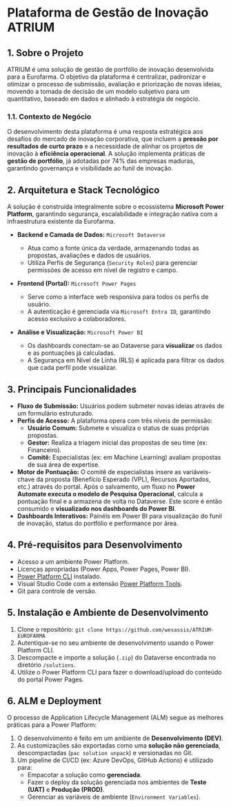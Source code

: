 # Plataforma de Gestão de Inovação ATRIUM

## 1. Sobre o Projeto

ATRIUM é uma solução de gestão de portfólio de inovação desenvolvida para a Eurofarma. O objetivo da plataforma é centralizar, padronizar e otimizar o processo de submissão, avaliação e priorização de novas ideias, movendo a tomada de decisão de um modelo subjetivo para um quantitativo, baseado em dados e alinhado à estratégia de negócio.

### 1.1. Contexto de Negócio

O desenvolvimento desta plataforma é uma resposta estratégica aos desafios do mercado de inovação corporativa, que incluem a **pressão por resultados de curto prazo** e a necessidade de alinhar os projetos de inovação à **eficiência operacional**. A solução implementa práticas de **gestão de portfólio**, já adotadas por 74% das empresas maduras, garantindo governança e visibilidade ao funil de inovação.

## 2. Arquitetura e Stack Tecnológico

A solução é construída integralmente sobre o ecossistema **Microsoft Power Platform**, garantindo segurança, escalabilidade e integração nativa com a infraestrutura existente da Eurofarma.

* **Backend e Camada de Dados:** `Microsoft Dataverse`
    * Atua como a fonte única da verdade, armazenando todas as propostas, avaliações e dados de usuários.
    * Utiliza Perfis de Segurança (`Security Roles`) para gerenciar permissões de acesso em nível de registro e campo.

* **Frontend (Portal):** `Microsoft Power Pages`
    * Serve como a interface web responsiva para todos os perfis de usuário.
    * A autenticação é gerenciada via `Microsoft Entra ID`, garantindo acesso exclusivo a colaboradores.

* **Análise e Visualização:** `Microsoft Power BI`
    * Os dashboards conectam-se ao Dataverse para **visualizar** os dados e as pontuações já calculadas.
    * A Segurança em Nível de Linha (RLS) é aplicada para filtrar os dados que cada perfil pode visualizar.

## 3. Principais Funcionalidades

* **Fluxo de Submissão:** Usuários podem submeter novas ideias através de um formulário estruturado.
* **Perfis de Acesso:** A plataforma opera com três níveis de permissão:
    * **Usuário Comum:** Submete e visualiza o status de suas próprias propostas.
    * **Gestor:** Realiza a triagem inicial das propostas de seu time (ex: Financeiro).
    * **Comitê:** Especialistas (ex: em Machine Learning) avaliam propostas de sua área de expertise.
* **Motor de Pontuação:** O comitê de especialistas insere as variáveis-chave da proposta (Benefício Esperado (VPL), Recursos Aportados, etc.) através do portal. Após o salvamento, um fluxo no **Power Automate executa o modelo de Pesquisa Operacional**, calcula a pontuação final e a armazena de volta no Dataverse. Este score é então consumido e **visualizado nos dashboards do Power BI**.
* **Dashboards Interativos:** Painéis em Power BI para visualização do funil de inovação, status do portfólio e performance por área.

## 4. Pré-requisitos para Desenvolvimento

* Acesso a um ambiente Power Platform.
* Licenças apropriadas (Power Apps, Power Pages, Power BI).
* [Power Platform CLI](https://docs.microsoft.com/en-us/power-platform/developer/cli/overview) instalado.
* Visual Studio Code com a extensão [Power Platform Tools](https://marketplace.visualstudio.com/items?itemName=microsoft-IsvExpTools.powerplatform-vscode).
* Git para controle de versão.

## 5. Instalação e Ambiente de Desenvolvimento

1.  Clone o repositório: `git clone https://github.com/wesassis/ATRIUM-EUROFARMA`
2.  Autentique-se no seu ambiente de desenvolvimento usando o Power Platform CLI.
3.  Descompacte e importe a solução (`.zip`) do Dataverse encontrada no diretório `/solutions`.
4.  Utilize o Power Platform CLI para fazer o download/upload do conteúdo do portal Power Pages.

## 6. ALM e Deployment

O processo de Application Lifecycle Management (ALM) segue as melhores práticas para a Power Platform:
1.  O desenvolvimento é feito em um ambiente de **Desenvolvimento (DEV)**.
2.  As customizações são exportadas como uma **solução não gerenciada**, descompactadas (`pac solution unpack`) e versionadas no Git.
3.  Um pipeline de CI/CD (ex: Azure DevOps, GitHub Actions) é utilizado para:
    * Empacotar a solução como **gerenciada**.
    * Fazer o deploy da solução gerenciada nos ambientes de **Teste (UAT)** e **Produção (PROD)**.
    * Gerenciar as variáveis de ambiente (`Environment Variables`).
